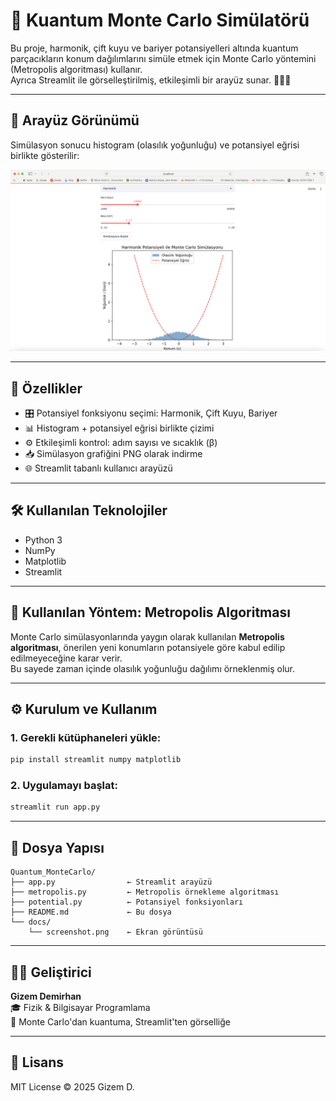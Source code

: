 # 🧠 Kuantum Monte Carlo Simülatörü

Bu proje, harmonik, çift kuyu ve bariyer potansiyelleri altında kuantum parçacıkların konum dağılımlarını simüle etmek için Monte Carlo yöntemini (Metropolis algoritması) kullanır.  
Ayrıca Streamlit ile görselleştirilmiş, etkileşimli bir arayüz sunar. 👩‍💻✨

---

## 📸 Arayüz Görünümü

Simülasyon sonucu histogram (olasılık yoğunluğu) ve potansiyel eğrisi birlikte gösterilir:

![Simülasyon Arayüzü](docs/Ekran%20Resmi%202025-06-18%2018.57.44.png)

---

## 🚀 Özellikler

- 🎛 Potansiyel fonksiyonu seçimi: Harmonik, Çift Kuyu, Bariyer
- 📊 Histogram + potansiyel eğrisi birlikte çizimi
- ⚙️ Etkileşimli kontrol: adım sayısı ve sıcaklık (β)
- 📥 Simülasyon grafiğini PNG olarak indirme
- 🌐 Streamlit tabanlı kullanıcı arayüzü

---

## 🛠 Kullanılan Teknolojiler

- Python 3
- NumPy
- Matplotlib
- Streamlit

---

## 🔬 Kullanılan Yöntem: Metropolis Algoritması

Monte Carlo simülasyonlarında yaygın olarak kullanılan **Metropolis algoritması**, önerilen yeni konumların potansiyele göre kabul edilip edilmeyeceğine karar verir.  
Bu sayede zaman içinde olasılık yoğunluğu dağılımı örneklenmiş olur.

---

## ⚙️ Kurulum ve Kullanım

### 1. Gerekli kütüphaneleri yükle:

```bash
pip install streamlit numpy matplotlib
```

### 2. Uygulamayı başlat:

```bash
streamlit run app.py
```

---

## 📁 Dosya Yapısı

```
Quantum_MonteCarlo/
├── app.py                ← Streamlit arayüzü
├── metropolis.py         ← Metropolis örnekleme algoritması
├── potential.py          ← Potansiyel fonksiyonları
├── README.md             ← Bu dosya
└── docs/
    └── screenshot.png    ← Ekran görüntüsü
```

---

## 👩‍💻 Geliştirici

**Gizem Demirhan**  
🎓 Fizik & Bilgisayar Programlama  
🚀 Monte Carlo'dan kuantuma, Streamlit'ten görselliğe

---

## 📜 Lisans

MIT License © 2025 Gizem D.
